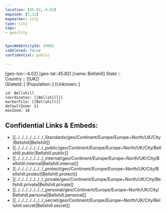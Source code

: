 ```yaml
---
location: [45.82,-4.02] 
mapzoom: [7,12] 
mapmarker: city 
type: City
tags:
- geo/City


SpocWebEntityId: 29092
isDeleted: false
confidential: public

---
```

[geo-lon::-4.02] 
[geo-lat::45.82] 
[name::Bellshill] 
State ::  
Country :: [[UK]]  
[StateId::] 
[Population::] 
[Unknown::] 


```leaflet
id: Bellshill
coordinates: [[Bellshill]] 
markerFile: [[Bellshill]] 
defaultZoom: 11 
maxZoom: 18
```


## Confidential Links & Embeds: 
- [[../../../../../../../_Standards/geo/Continent/Europe/Europe~North/UK/City/Bellshill|Bellshill]] 
- [[../../../../../../../_public/geo/Continent/Europe/Europe~North/UK/City/Bellshill.public|Bellshill.public]] 
- [[../../../../../../../_internal/geo/Continent/Europe/Europe~North/UK/City/Bellshill.internal|Bellshill.internal]] 
- [[../../../../../../../_protect/geo/Continent/Europe/Europe~North/UK/City/Bellshill.protect|Bellshill.protect]] 
- [[../../../../../../../_private/geo/Continent/Europe/Europe~North/UK/City/Bellshill.private|Bellshill.private]] 
- [[../../../../../../../_personal/geo/Continent/Europe/Europe~North/UK/City/Bellshill.personal|Bellshill.personal]] 
- [[../../../../../../../_secret/geo/Continent/Europe/Europe~North/UK/City/Bellshill.secret|Bellshill.secret]] 
